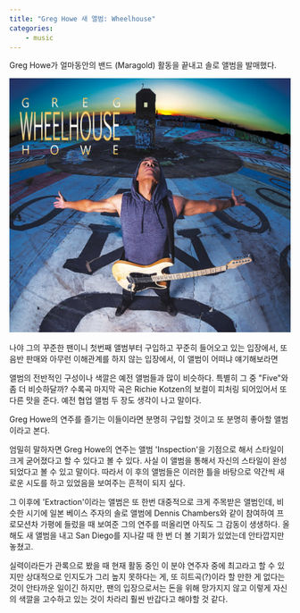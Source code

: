 ```yaml
---
title: "Greg Howe 새 앨범: Wheelhouse"
categories:
    - music
---
```


Greg Howe가 얼마동안의 밴드 (Maragold) 활동을 끝내고 솔로 앨범을 발매했다.

![Wheelhouse](/assets/images/wheelhouse.jpg)

나야 그의 꾸준한 팬이니 첫번째 앨범부터 구입하고 꾸준히 들어오고 있는 입장에서, 또 음반 판매와 아무런 이해관계를 하지 않는 입장에서, 이 앨범이 어떠냐 얘기해보라면

앨범의 전반적인 구성이나 색깔은 예전 앨범들과 많이 비슷하다. 특별히 그 중 "Five"와 좀 더 비슷하달까? 수록곡 마지막 곡은 Richie Kotzen의 보컬이 피처링 되어있어서 또 다른 맛을 준다. 예전 협업 앨범 두 장도 생각이 나고 말이다.

Greg Howe의 연주를 즐기는 이들이라면 분명히 구입할 것이고 또 분명히 좋아할 앨범이라고 본다. 

엄밀히 말하자면 Greg Howe의 연주는 앨범 'Inspection'을 기점으로 해서 스타일이 크게 굳어졌다고 할 수 있다고 볼 수 있다. 사실 이 앨범을 통해서 자신의 스타일이 완성되었다고 볼 수 있고 말이다. 따라서 이 후의 앨범들은 이러한 틀을 바탕으로 약간씩 새로운 시도를 하고 있었음을 보여주는 흔적이 되지 싶다. 

그 이후에 'Extraction'이라는 앨범은 또 한번 대중적으로 크게 주목받은 앨범인데, 비슷한 시기에 일본 베이스 주자의 솔로 앨범에 Dennis Chambers와 같이 참여하여 프로모션차 가평에 들렀을 때 보여준 그의 연주를 떠올리면 아직도 그 감동이 생생하다. 올해도 새 앨범을 내고 San Diego를 지나갈 때 한 번 더 볼 기회가 있었는데 안타깝지만 놓쳤고.

실력이라든가 관록으로 봤을 때 현재 활동 중인 이 분야 연주자 중에 최고라고 할 수 있지만 상대적으로 인지도가 그리 높지 못하다는 게, 또 히트곡(?)이라 할 만한 게 없다는 것이 안타까운 일이긴 하지만, 팬의 입장으로서는 돈을 위해 망가지지 않고 이렇게 자신의 색깔을 고수하고 있는 것이 차라리 훨씬 반갑다고 해야할 것 같다.